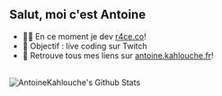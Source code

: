 ## Salut, moi c'est Antoine

- 👨‍💻 En ce moment je dev [r4ce.co](https://r4ce.co)!
- 🎯 Objectif : live coding sur Twitch
- 🔗 Retrouve tous mes liens sur [antoine.kahlouche.fr](https://antoine.kahlouche.fr)!

<br />

<img align="left" alt="AntoineKahlouche's Github Stats" src="https://github-readme-stats.vercel.app/api?username=AntoineKahlouche&show_icons=true&hide_border=true&count_private=true&theme=graywhite" />

